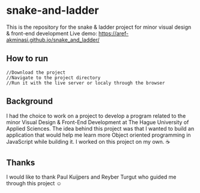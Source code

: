 # snake-and-ladder
 This is the repository for the snake & ladder project for minor visual design & front-end development
 Live demo: https://aref-akminasi.github.io/snake_and_ladder/

 ## How to run
```
//Download the project
//Navigate to the project directory
//Run it with the live server or localy through the browser
```
## Background
I had the choice to work on a project to develop a program related to the minor Visual Design & Front-End Development at The Hague University of Applied Sciences. The idea behind this project was that I wanted to build an application that would help me learn more Object oriented programming in JavaScript while building it. I worked on this project on my own. ☕

## Thanks

I would like to thank Paul Kuijpers and Reyber Turgut who guided me through this project ☺️


